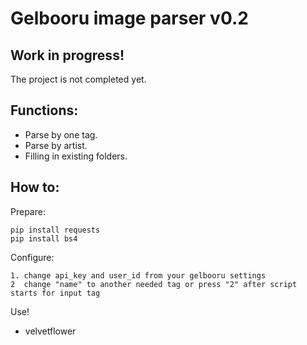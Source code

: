 # Gelbooru image parser v0.2


<h2>Work in progress!</h2>
The project is not completed yet.

<h2>Functions:</h2>

- Parse by one tag.
- Parse by artist.
- Filling in existing folders.

<h2>How to:</h2>

Prepare:

	pip install requests
	pip install bs4
	
Configure:

	1. change api_key and user_id from your gelbooru settings
	2  change "name" to another needed tag or press "2" after script starts for input tag

Use!

- velvetflower
